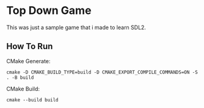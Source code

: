 # Top Down Game

This was just a sample game that i made to learn SDL2.

## How To Run

CMake Generate:

```cmake -D CMAKE_BUILD_TYPE=build -D CMAKE_EXPORT_COMPILE_COMMANDS=ON -S . -B build```

CMake Build:

```cmake --build build```

